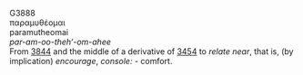 G3888  
παραμυθέομαι  
paramutheomai  
*par-am-oo-theh‘-om-ahee*  
From [3844](g3844) and the middle of a derivative of [3454](g3454) to
*relate* *near*, that is, (by implication) *encourage*, *console:* -
comfort.  
